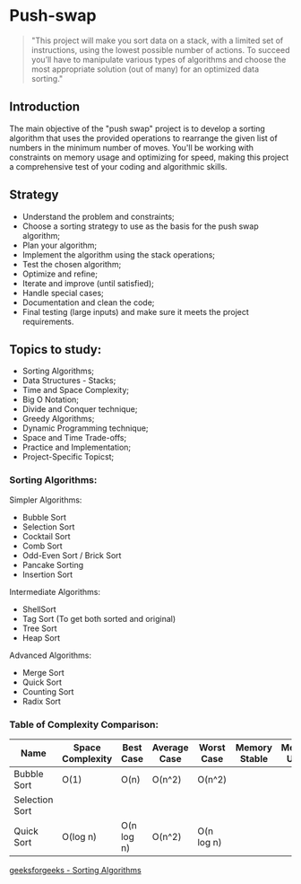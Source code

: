 # Push-swap
> "This project will make you sort data on a stack, with a limited set of instructions, using the lowest possible number of actions. To succeed you’ll have to manipulate various types of algorithms and choose the most appropriate solution (out of many) for an optimized data sorting."

## Introduction
The main objective of the "push swap" project is to develop a sorting algorithm that uses the provided operations to rearrange the given list of numbers in the minimum number of moves. You'll be working with constraints on memory usage and optimizing for speed, making this project a comprehensive test of your coding and algorithmic skills.

## Strategy
- Understand the problem and constraints;
- Choose a sorting strategy to use as the basis for the push swap algorithm;
- Plan your algorithm;
- Implement the algorithm using the stack operations;
- Test the chosen algorithm;
- Optimize and refine;
- Iterate and improve (until satisfied);
- Handle special cases;
- Documentation and clean the code;
- Final testing (large inputs) and make sure it meets the project requirements.

## Topics to study:
- Sorting Algorithms;
- Data Structures - Stacks;
- Time and Space Complexity;
- Big O Notation;
- Divide and Conquer technique;
- Greedy Algorithms;
- Dynamic Programming technique;
- Space and Time Trade-offs;
- Practice and Implementation;
- Project-Specific Topicst;

### Sorting Algorithms:

Simpler Algorithms:
- Bubble Sort
- Selection Sort
- Cocktail Sort
- Comb Sort
- Odd-Even Sort / Brick Sort
- Pancake Sorting
- Insertion Sort

Intermediate Algorithms:
- ShellSort
- Tag Sort (To get both sorted and original)
- Tree Sort
- Heap Sort

Advanced Algorithms:
- Merge Sort
- Quick Sort
- Counting Sort
- Radix Sort

### Table of Complexity Comparison:
| Name	| Space Complexity| Best Case	| Average Case	| Worst Case	| Memory Stable	| Method Used	|
|---	|---	|---		|---			|---			|---			|---			|
|Bubble Sort| O(1)| O(n)| O(n^2)| O(n^2)|
|Selection Sort|
|Quick Sort| O(log n) | O(n log n) | O(n^2) | O(n log n) |

[geeksforgeeks - Sorting Algorithms](https://www.geeksforgeeks.org/sorting-algorithms/)
